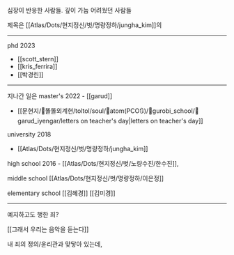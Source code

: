심장이 반응한 사람들.
깊이 가늠 어려웠던 사람들

제목은 [[Atlas/Dots/현지정신/벗/명량정하/jungha_kim]]의

---

phd 2023 
- [[scott_stern]] 
- [[kris_ferrira]]
- [[박경린]]

----
지나간 일은 
master's 2022 - [[garud]]
- [[문현지/👾똘똘외계현/toltol/soul/🧭atom(PCO🔃)/🧊gurobi_school/🌙garud_iyengar/letters on teacher's day|letters on teacher's day]]

university 2018 
- [[Atlas/Dots/현지정신/벗/명량정하/jungha_kim]] 

high school 2016 - [[Atlas/Dots/현지정신/벗/노량수진/한수진]], 

middle school [[Atlas/Dots/현지정신/벗/명량정하/이은정]]

elementary school [[김혜경]] [[김미경]]

----
예지하고도 행한 죄?

[[그래서 우리는 음악을 듣는다]]

내 죄의 정의/윤리관과 맞닿아 있는데, 



